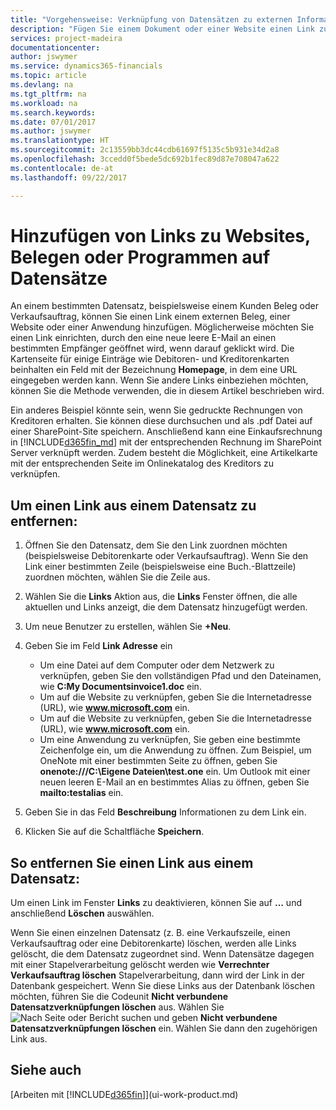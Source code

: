 ```yaml
---
title: "Vorgehensweise: Verknüpfung von Datensätzen zu externen Informationen oder Programmen | Microsoft Docs"
description: "Fügen Sie einem Dokument oder einer Website einen Link zu einem bestimmten Datensatz hinzu, beispielsweise zu einer Kundenkarte oder einem Dokument."
services: project-madeira
documentationcenter: 
author: jswymer
ms.service: dynamics365-financials
ms.topic: article
ms.devlang: na
ms.tgt_pltfrm: na
ms.workload: na
ms.search.keywords: 
ms.date: 07/01/2017
ms.author: jswymer
ms.translationtype: HT
ms.sourcegitcommit: 2c13559bb3dc44cdb61697f5135c5b931e34d2a8
ms.openlocfilehash: 3ccedd0f5bede5dc692b1fec89d87e708047a622
ms.contentlocale: de-at
ms.lasthandoff: 09/22/2017

---
```

# <a name="adding-links-to-websites-documents-or-programs-on-records"></a>Hinzufügen von Links zu Websites, Belegen oder Programmen auf Datensätze
An einem bestimmten Datensatz, beispielsweise einem Kunden Beleg oder Verkaufsauftrag, können Sie einen Link einem externen Beleg, einer Website oder einer Anwendung hinzufügen. Möglicherweise möchten Sie einen Link einrichten, durch den eine neue leere E-Mail an einen bestimmten Empfänger geöffnet wird, wenn darauf geklickt wird. Die Kartenseite für einige Einträge wie Debitoren- und Kreditorenkarten beinhalten ein Feld mit der Bezeichnung  **Homepage**, in dem eine URL eingegeben werden kann. Wenn Sie andere Links einbeziehen möchten, können Sie die Methode verwenden, die in diesem Artikel beschrieben wird.

Ein anderes Beispiel könnte sein, wenn Sie gedruckte Rechnungen von Kreditoren erhalten. Sie können diese durchsuchen und als .pdf Datei auf einer SharePoint-Site speichern. Anschließend kann eine Einkaufsrechnung in  [!INCLUDE[d365fin_md](includes/d365fin_md.md)] mit der entsprechenden Rechnung im SharePoint Server verknüpft werden. Zudem besteht die Möglichkeit, eine Artikelkarte mit der entsprechenden Seite im Onlinekatalog des Kreditors zu verknüpfen.
  
## <a name="to-add-a-link-on-a-record"></a>Um einen Link aus einem Datensatz zu entfernen:   
  
1.  Öffnen Sie den Datensatz, dem Sie den Link zuordnen möchten (beispielsweise Debitorenkarte oder Verkaufsauftrag). Wenn Sie den Link einer bestimmten Zeile (beispielsweise eine Buch.-Blattzeile) zuordnen möchten, wählen Sie die Zeile aus.  
  
2.  Wählen Sie die **Links** Aktion aus, die **Links** Fenster öffnen, die alle aktuellen und Links anzeigt, die dem Datensatz hinzugefügt werden.

3. Um neue Benutzer zu erstellen, wählen Sie **+Neu**. 
  
4.  Geben Sie im Feld **Link Adresse** ein

    -   Um eine Datei auf dem Computer oder dem Netzwerk zu verknüpfen, geben Sie den vollständigen Pfad und den Dateinamen, wie **C:My Documentsinvoice1.doc** ein.
    -   Um auf die Website zu verknüpfen, geben Sie die Internetadresse (URL), wie **www.microsoft.com** ein. 
    -   Um auf die Website zu verknüpfen, geben Sie die Internetadresse (URL), wie **www.microsoft.com** ein. 
    -   Um eine Anwendung zu verknüpfen, Sie geben eine bestimmte Zeichenfolge ein, um die Anwendung zu öffnen. Zum Beispiel, um OneNote mit einer bestimmten Seite zu öffnen, geben Sie **onenote:///C:\Eigene Dateien\test.one** ein. Um Outlook mit einer neuen leeren E-Mail an en bestimmtes Alias zu öffnen, geben Sie **mailto:testalias** ein.  
  
5.  Geben Sie in das Feld **Beschreibung** Informationen zu dem Link ein.  
  
6.  Klicken Sie auf die Schaltfläche **Speichern**.  
  
## <a name="to-delete-a-link-from-a-record"></a>So entfernen Sie einen Link aus einem Datensatz:  
  
Um einen Link im Fenster **Links** zu deaktivieren, können Sie auf **…** und anschließend **Löschen** auswählen.

Wenn Sie einen einzelnen Datensatz (z. B. eine Verkaufszeile, einen Verkaufsauftrag oder eine Debitorenkarte) löschen, werden alle Links gelöscht, die dem Datensatz zugeordnet sind. Wenn Datensätze dagegen mit einer Stapelverarbeitung gelöscht werden wie **Verrechnter Verkaufsauftrag löschen** Stapelverarbeitung, dann wird der Link in der Datenbank gespeichert. Wenn Sie diese Links aus der Datenbank löschen möchten, führen Sie die Codeunit **Nicht verbundene Datensatzverknüpfungen löschen** aus. Wählen Sie ![Nach Seite oder Bericht suchen](media/ui-search/search_small.png "Symbol nach Seite oder Bericht suchen") und geben **Nicht verbundene Datensatzverknüpfungen löschen** ein. Wählen Sie dann den zugehörigen Link aus.   
  
<!-- ### To run delete orphaned record links  
  
1.  Choose the ![Search for Page or Report](media/ui-search/search_small.png "Search for Page or Report icon") icon, enter **Data Deletion**, and then choose the related link.  
  
2.  On the **Data Deletion** page, choose **Tasks**, and then choose **Delete Orphaned Record Links**.  -->
  
## <a name="see-also"></a>Siehe auch  
[Arbeiten mit [!INCLUDE[d365fin](includes/d365fin_md.md)]](ui-work-product.md)  
